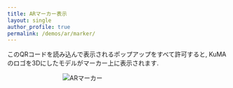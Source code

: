 ```yaml
---
title: ARマーカー表示
layout: single
author_profile: true
permalink: /demos/ar/marker/
---
```


このQRコードを読み込んで表示されるポップアップをすべて許可すると,
KuMAのロゴを3Dにしたモデルがマーカー上に表示されます.


<figure style="width: 50%; margin: auto;" class="align-center">
  <img src="{{ site.url }}{{ site.baseurl }}/demos/ar//assets/marker.png" alt="ARマーカー">
</figure>